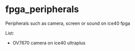 # fpga_peripherals
Peripherals such as camera, screen or sound on ice40 fpga

List:
- OV7670 camera on ice40 ultraplus
